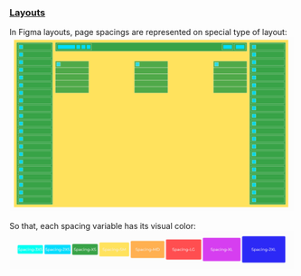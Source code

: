 ### [Layouts](#layouts)

In Figma layouts, page spacings are represented on special type of layout:
![Typical spacing layout in Figma](../../assets/typical-spacing-layout.png)

So that, each spacing variable has its visual color:
![Spacing colors](../../assets/spacing-colors.png)


